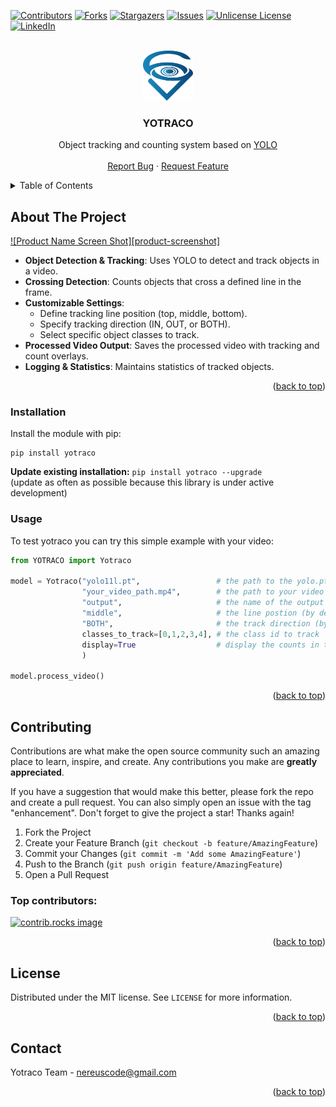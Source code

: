 <a id="readme-top"></a>

[![Contributors][contributors-shield]][contributors-url]
[![Forks][forks-shield]][forks-url]
[![Stargazers][stars-shield]][stars-url]
[![Issues][issues-shield]][issues-url]
[![Unlicense License][license-shield]][license-url]
[![LinkedIn][linkedin-shield]][linkedin-url]



<!-- PROJECT LOGO -->
<br />
<div align="center">
  <a href="https://github.com/NEREUS-code/YOTRACO">
    <img src="images/logo.png" alt="Logo" width="80" height="80">
  </a>

  <h3 align="center">YOTRACO</h3>

  <p align="center">
    Object tracking and counting system based on <a href="https://github.com/ultralytics/ultralytics">YOLO</a>
    <br />
    <br />
    <a href="https://github.com/NEREUS-code/YOTRACO/issues/new?labels=bug&template=bug-report---.md">Report Bug</a>
    &middot;
    <a href="https://github.com/NEREUS-code/YOTRACO/issues/new?labels=enhancement&template=feature-request---.md">Request Feature</a>
  </p>
</div>



<!-- TABLE OF CONTENTS -->
<details>
  <summary>Table of Contents</summary>
  <ol>
    <li>
      <a href="#about-the-project">About The Project</a>
    </li>
    <li>
      <a href="#getting-started">Getting Started</a>
      <ul>
        <li><a href="#installation">Installation</a></li>
        <li><a href="#usage">Usage</a></li>
      </ul>
    </li>
    <li><a href="#contributing">Contributing</a></li>
    <li><a href="#license">License</a></li>
    <li><a href="#contact">Contact</a></li>
  </ol>
</details>



<!-- ABOUT THE PROJECT -->
## About The Project

[![Product Name Screen Shot][product-screenshot]](https://example.com)

- **Object Detection & Tracking**: Uses YOLO to detect and track objects in a video.
- **Crossing Detection**: Counts objects that cross a defined line in the frame.
- **Customizable Settings**:
  - Define tracking line position (top, middle, bottom).
  - Specify tracking direction (IN, OUT, or BOTH).
  - Select specific object classes to track.
- **Processed Video Output**: Saves the processed video with tracking and count overlays.
- **Logging & Statistics**: Maintains statistics of tracked objects.

<p align="right">(<a href="#readme-top">back to top</a>)</p>



<!-- GETTING STARTED -->

### Installation

Install the module with pip:
```
pip install yotraco
```
**Update existing installation:** ```pip install yotraco --upgrade```\
(update as often as possible because this library is under active development)


<!-- USAGE EXAMPLES -->
### Usage

To test yotraco you can try this simple example with your video:

```python
from YOTRACO import Yotraco

model = Yotraco("yolo11l.pt",                 # the path to the yolo.pt 
                "your_video_path.mp4",        # the path to your video
                "output",                     # the name of the output
                "middle",                     # the line postion (by default : middle)
                "BOTH",                       # the track direction (by default : Both )
                classes_to_track=[0,1,2,3,4], # the class id to track 
                display=True                  # display the counts in the output video
                )

model.process_video()

```


<p align="right">(<a href="#readme-top">back to top</a>)</p>


<!-- CONTRIBUTING -->
## Contributing

Contributions are what make the open source community such an amazing place to learn, inspire, and create. Any contributions you make are **greatly appreciated**.

If you have a suggestion that would make this better, please fork the repo and create a pull request. You can also simply open an issue with the tag "enhancement".
Don't forget to give the project a star! Thanks again!

1. Fork the Project
2. Create your Feature Branch (`git checkout -b feature/AmazingFeature`)
3. Commit your Changes (`git commit -m 'Add some AmazingFeature'`)
4. Push to the Branch (`git push origin feature/AmazingFeature`)
5. Open a Pull Request

### Top contributors:

<a href="https://github.com/NEREUS-code/YOTRACO/graphs/contributors">
  <img src="https://contrib.rocks/image?repo=NEREUS-code/YOTRACO" alt="contrib.rocks image" />
</a>

<p align="right">(<a href="#readme-top">back to top</a>)</p>



<!-- LICENSE -->
## License

Distributed under the MIT license. See `LICENSE` for more information.

<p align="right">(<a href="#readme-top">back to top</a>)</p>



<!-- CONTACT -->
## Contact

Yotraco Team - nereuscode@gmail.com

<p align="right">(<a href="#readme-top">back to top</a>)</p>


<!-- MARKDOWN LINKS & IMAGES -->
<!-- https://www.markdownguide.org/basic-syntax/#reference-style-links -->
[contributors-shield]: https://img.shields.io/github/contributors/NEREUS-code/YOTRACO.svg?style=for-the-badge
[contributors-url]: https://github.com/NEREUS-code/YOTRACO/graphs/contributors
[forks-shield]: https://img.shields.io/github/forks/NEREUS-code/YOTRACO.svg?style=for-the-badge
[forks-url]: https://github.com/NEREUS-code/YOTRACO/network/members
[stars-shield]: https://img.shields.io/github/stars/NEREUS-code/YOTRACO.svg?style=for-the-badge
[stars-url]: https://github.com/NEREUS-code/YOTRACO/stargazers
[issues-shield]: https://img.shields.io/github/issues/NEREUS-code/YOTRACO.svg?style=for-the-badge
[issues-url]: https://github.com/NEREUS-code/YOTRACO/issues
[license-shield]: https://img.shields.io/github/license/NEREUS-code/YOTRACO.svg?style=for-the-badge
[license-url]: https://github.com/NEREUS-code/YOTRACO/blob/master/LICENSE.txt
[linkedin-shield]: https://img.shields.io/badge/-LinkedIn-black.svg?style=for-the-badge&logo=linkedin&colorB=555
[linkedin-url]: https://www.linkedin.com/in/mohammed-benyamna-504378318/

